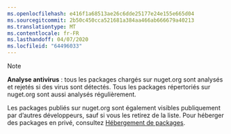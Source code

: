 ```yaml
---
ms.openlocfilehash: e416f1a68513ae26c6dde25177e24e155e665d04
ms.sourcegitcommit: 2b50c450cca521681a384aa466ab666679a40213
ms.translationtype: MT
ms.contentlocale: fr-FR
ms.lasthandoff: 04/07/2020
ms.locfileid: "64496033"
---
```

> [!Note]
> **Analyse antivirus** : tous les packages chargés sur nuget.org sont analysés et rejetés si des virus sont détectés. Tous les packages répertoriés sur nuget.org sont aussi analysés régulièrement.
>
> Les packages publiés sur nuget.org sont également visibles publiquement par d’autres développeurs, sauf si vous les retirez de la liste. Pour héberger des packages en privé, consultez [Hébergement de packages](../../hosting-packages/overview.md).